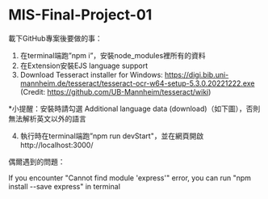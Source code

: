 # MIS-Final-Project-01
載下GitHub專案後要做的事：
1. 在terminal端跑”npm i”，安裝node_modules裡所有的資料
2. 在Extension安裝EJS language support
3. Download Tesseract installer for Windows: https://digi.bib.uni-mannheim.de/tesseract/tesseract-ocr-w64-setup-5.3.0.20221222.exe
(Credit: https://github.com/UB-Mannheim/tesseract/wiki)

*小提醒：安裝時請勾選 Additional language data (download)（如下圖），否則無法解析英文以外的語言

4. 執行時在terminal端跑”npm run devStart"，並在網頁開啟http://localhost:3000/ 

偶爾遇到的問題：

If you encounter "Cannot find module 'express'" error, you can run "npm install --save express" in terminal

